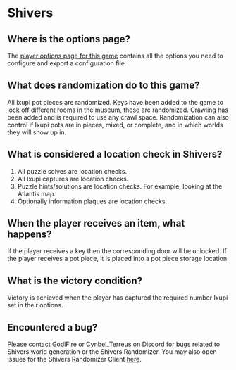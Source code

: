 # Shivers

## Where is the options page?

The [player options page for this game](../player-options) contains all the options you need to configure and export a
configuration file.

## What does randomization do to this game?

All Ixupi pot pieces are randomized. Keys have been added to the game to lock off different rooms in the museum, 
these are randomized. Crawling has been added and is required to use any crawl space.
Randomization can also control if Ixupi pots are in pieces, mixed, or complete, and in which worlds they will show up in.

## What is considered a location check in Shivers?

1. All puzzle solves are location checks. 
2. All Ixupi captures are location checks.
3. Puzzle hints/solutions are location checks. For example, looking at the Atlantis map.
4. Optionally information plaques are location checks.

## When the player receives an item, what happens?

If the player receives a key then the corresponding door will be unlocked. If the player receives a pot piece, it is placed into a pot piece storage location.

## What is the victory condition?

Victory is achieved when the player has captured the required number Ixupi set in their options.

## Encountered a bug?

Please contact GodlFire or Cynbel_Terreus on Discord for bugs related to Shivers world generation or the Shivers Randomizer. 
You may also open issues for the Shivers Randomizer Client [here](https://github.com/Shivers-Randomizer/Shivers-Randomizer/issues).

